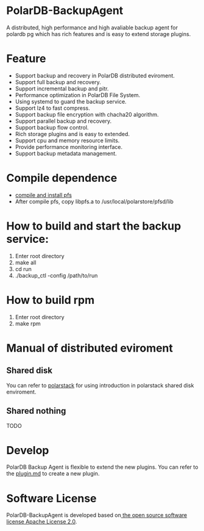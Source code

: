 # PolarDB-BackupAgent
A distributed, high performance and high avaliable backup agent for polardb pg which has rich features and is easy to extend storage plugins.

# Feature
- Support backup and recovery in PolarDB distributed eviroment.
- Support full backup and recovery.
- Support incremental backup and pitr.
- Performance optimization in PolarDB File System.
- Using systemd to guard the backup service.
- Support lz4 to fast compress.
- Support backup file encryption with chacha20 algorithm.
- Support parallel backup and recovery.
- Support backup flow control.
- Rich storage plugins and is easy to extended.
- Support cpu and memory resource limits.
- Provide performance monitoring interface.
- Support backup metadata management.
# Compile dependence
- [compile and install pfs](https://github.com/ApsaraDB/PolarDB-FileSystem)
- After compile pfs, copy libpfs.a to /usr/local/polarstore/pfsd/lib
# How to build and start the backup service:
1. Enter root directory
2. make all
3. cd run
4. ./backup_ctl -config /path/to/run

# How to build rpm
1. Enter root directory
2. make rpm

# Manual of distributed eviroment
## Shared disk
You can refer to [polarstack](docs/polarstack-cn.md) for using introduction in polarstack shared disk enviroment.
## Shared nothing
TODO
# Develop
PolarDB Backup Agent is flexible to extend the new plugins. You can refer to the [plugin.md](docs/plugin.md) to create a new plugin.

# Software License
PolarDB-BackupAgent is developed based on[ the open source software license Apache License 2.0](https://www.apache.org/licenses/LICENSE-2.0).